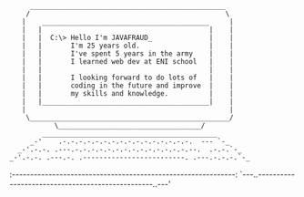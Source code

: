          ________________________________________________
        /                                                \
       |    _________________________________________     |
       |   |                                         |    |
       |   |  C:\> Hello I'm JAVAFRAUD_              |    |
       |   |       I'm 25 years old.                 |    |
       |   |       I've spent 5 years in the army    |    |
       |   |       I learned web dev at ENI school   |    |
       |   |                                         |    |
       |   |       I looking forward to do lots of   |    |
       |   |       coding in the future and improve  |    |
       |   |       my skills and knowledge.          |    |
       |   |_________________________________________|    |
       |                                                  |
        \_________________________________________________/
               \___________________________________/
            ___________________________________________
         _-'    .-.-.-.-.-.-.-.-.-.-.-.-.-.-.-.-.  --- `-_
      _-'.-.-. .---.-.-.-.-.-.-.-.-.-.-.-.-.-.-.--.  .-.-.`-_
    _-'.-.-. .---.-. .-------------------------. .---.-.-.-.`-_
  :-------------------------------------------------------------:
  `---._.-------------------------------------------------._.---'

<!---
JavaFraud/JavaFraud is a ✨ special ✨ repository because its `README.md` (this file) appears on your GitHub profile.
You can click the Preview link to take a look at your changes.
--->
